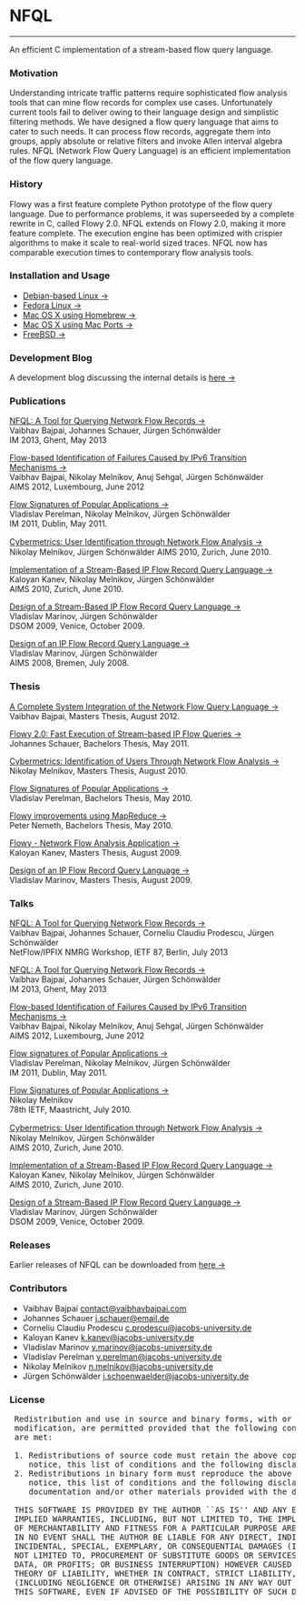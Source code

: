 # NFQL
- - - -

An efficient C implementation of a stream-based flow query language.

### Motivation

Understanding intricate traffic patterns require sophisticated flow
analysis tools that can mine flow records for complex use cases.
Unfortunately current tools fail to deliver owing to their language
design and simplistic filtering methods. We have designed a flow query
language that aims to cater to such needs. It can process flow records,
aggregate them into groups, apply absolute or relative filters and
invoke Allen interval algebra rules. NFQL (Network Flow Query Language)
is an efficient implementation of the flow query language.

### History

Flowy was a first feature complete Python prototype of the flow query
language. Due to performance problems, it was superseeded by a complete
rewrite in C, called Flowy 2.0. NFQL extends on Flowy 2.0, making it
more feature complete. The execution engine has been optimized with
crispier algorithms to make it scale to real-world sized traces. NFQL
now has comparable execution times to contemporary flow analysis tools.

### Installation and Usage

- [Debian-based Linux &rarr;](install-debian.html)
- [Fedora Linux &rarr;](install-fedora.html)
- [Mac OS X using Homebrew &rarr;](install-osx-homebrew.html)
- [Mac OS X using Mac Ports &rarr;](install-osx-macports.html)
- [FreeBSD &rarr;](install-freebsd.html)

### Development Blog

A development blog discussing the internal details is [here &rarr;](http://blog.nfql.vaibhavbajpai.com)

### Publications

[NFQL: A Tool for Querying Network Flow Records &rarr;](http://www.vaibhavbajpai.com/documents/papers/proceedings/nfql-im-2013.pdf)  
Vaibhav Bajpai, Johannes Schauer, Jürgen Schönwälder  
IM 2013, Ghent, May 2013

[Flow-based Identification of Failures Caused by IPv6 Transition Mechanisms &rarr;](http://www.springerlink.com/content/2t0mv427lk824224/)  
Vaibhav Bajpai, Nikolay Melnikov, Anuj Sehgal, Jürgen Schönwälder  
AIMS 2012, Luxembourg, June 2012

[Flow Signatures of Popular Applications &rarr;](http://ieeexplore.ieee.org/xpls/abs_all.jsp?arnumber=5990668)  
Vladislav Perelman, Nikolay Melnikov, Jürgen Schönwälder  
IM 2011, Dublin, May 2011.

[Cybermetrics: User Identiﬁcation through Network Flow Analysis &rarr;](http://www.springerlink.com/content/l85hk73487086024/)  
Nikolay Melnikov, Jürgen Schönwälder
AIMS 2010, Zurich, June 2010.

[Implementation of a Stream-Based IP Flow Record Query Language &rarr;](http://www.springerlink.com/content/a565783288655j67)  
Kaloyan Kanev, Nikolay Melnikov, Jürgen Schönwälder  
AIMS 2010, Zurich, June 2010.

[Design of a Stream-Based IP Flow Record Query Language &rarr;](http://www.springerlink.com/content/j4555jj848l8q862/)    
Vladislav Marinov, Jürgen Schönwälder  
DSOM 2009, Venice, October 2009.

[Design of an IP Flow Record Query Language &rarr;](http://www.springerlink.com/content/0m76rk7653872426/)  
Vladislav Marinov, Jürgen Schönwälder  
AIMS 2008, Bremen, July 2008.


### Thesis

[A Complete System Integration of the Network Flow Query Language &rarr;](http://cnds.eecs.jacobs-university.de/archive/msc-2012-vbajpai.pdf)  
Vaibhav Bajpai, Masters Thesis, August 2012.

[Flowy 2.0: Fast Execution of Stream-based IP Flow Queries &rarr;](http://cnds.eecs.jacobs-university.de/archive/bsc-2011-jschauer.pdf)  
Johannes Schauer, Bachelors Thesis, May 2011.

[Cybermetrics: Identification of Users Through Network Flow Analysis &rarr;](http://cnds.eecs.jacobs-university.de/archive/msc-2010-nmelnikov.pdf)  
Nikolay Melnikov, Masters Thesis, August 2010.

[Flow Signatures of Popular Applications &rarr;](http://cnds.eecs.jacobs-university.de/archive/bsc-2010-vperelman.pdf)  
Vladislav Perelman, Bachelors Thesis, May 2010.

[Flowy improvements using MapReduce &rarr;](http://cnds.eecs.jacobs-university.de/archive/bsc-2010-pnemeth.pdf)  
Peter Nemeth, Bachelors Thesis, May 2010.

[Flowy - Network Flow Analysis Application &rarr;](http://cnds.eecs.jacobs-university.de/archive/msc-2009-kkanev.pdf)  
Kaloyan Kanev, Masters Thesis, August 2009.

[Design of an IP Flow Record Query Language &rarr;](http://cnds.eecs.jacobs-university.de/archive/msc-2009-vmarinov.pdf)  
Vladislav Marinov, Masters Thesis, August 2009.


### Talks

[NFQL: A Tool for Querying Network Flow Records
&rarr;](http://vaibhavbajpai.com/documents/talks/nfql-ietf87-2013.pdf)  
Vaibhav Bajpai, Johannes Schauer, Corneliu Claudiu Prodescu, Jürgen Schönwälder  
NetFlow/IPFIX NMRG Workshop, IETF 87, Berlin, July 2013  

[NFQL: A Tool for Querying Network Flow Records
&rarr;](http://www.vaibhavbajpai.com/documents/talks/nfql-im-2013.pdf)  
Vaibhav Bajpai, Johannes Schauer, Jürgen Schönwälder  
IM 2013, Ghent, May 2013

[Flow-based Identification of Failures Caused by IPv6 Transition Mechanisms &rarr;](http://cnds.eecs.jacobs-university.de/slides/2012-aims-ipv6transeval.pdf)  
Vaibhav Bajpai, Nikolay Melnikov, Anuj Sehgal, Jürgen Schönwälder  
AIMS 2012, Luxembourg, June 2012

[Flow signatures of Popular Applications &rarr;](http://cnds.eecs.jacobs-university.de/slides/2011-im-flow-signatures.pdf)  
Vladislav Perelman, Nikolay Melnikov, Jürgen Schönwälder  
IM 2011, Dublin, May 2011.

[Flow Signatures of Popular Applications &rarr;](http://cnds.eecs.jacobs-university.de/slides/2010-ietf-78-nmrg-app-signatures.pdf)  
Nikolay Melnikov  
78th IETF, Maastricht, July 2010.

[Cybermetrics: User Identiﬁcation through Network Flow Analysis &rarr;](http://cnds.eecs.jacobs-university.de/slides/2010-aims-cybermetrics.pdf)  
Nikolay Melnikov, Jürgen Schönwälder  
AIMS 2010, Zurich, June 2010.

[Implementation of a Stream-Based IP Flow Record Query Language &rarr;](http://cnds.eecs.jacobs-university.de/slides/2010-aims-flowy-implementation.pdf)  
Kaloyan Kanev, Nikolay Melnikov, Jürgen Schönwälder  
AIMS 2010, Zurich, June 2010.

[Design of a Stream-Based IP Flow Record Query Language &rarr;](http://cnds.eecs.jacobs-university.de/slides/2009-dsom-flow-query.pdf)    
Vladislav Marinov, Jürgen Schönwälder  
DSOM 2009, Venice, October 2009.


### Releases

Earlier releases of NFQL can be downloaded from [here &rarr;](releases.html)

### Contributors

- Vaibhav Bajpai [contact@vaibhavbajpai.com](contact@vaibhavbajpai.com)  
- Johannes Schauer [j.schauer@email.de](j.schauer@email.de)  
- Corneliu Claudiu Prodescu [c.prodescu@jacobs-university.de](c.prodescu@jacobs-university.de)  
- Kaloyan Kanev [k.kanev@jacobs-university.de](k.kanev@jacobs-university.de)
- Vladislav Marinov [v.marinov@jacobs-university.de](v.marinov@jacobs-university.de)
- Vladislav Perelman [v.perelman@jacobs-university.de](v.perelman@jacobs-university.de)
- Nikolay Melnikov [n.melnikov@jacobs-university.de](n.melnikov@jacobs-university.de)
- Jürgen Schönwälder [j.schoenwaelder@jacobs-university.de](j.schoenwaelder@jacobs-university.de)

### License
<pre>
 Redistribution and use in source and binary forms, with or without
 modification, are permitted provided that the following conditions
 are met:

 1. Redistributions of source code must retain the above copyright
    notice, this list of conditions and the following disclaimer.
 2. Redistributions in binary form must reproduce the above copyright
    notice, this list of conditions and the following disclaimer in the
    documentation and/or other materials provided with the distribution.

 THIS SOFTWARE IS PROVIDED BY THE AUTHOR ``AS IS'' AND ANY EXPRESS OR
 IMPLIED WARRANTIES, INCLUDING, BUT NOT LIMITED TO, THE IMPLIED WARRANTIES
 OF MERCHANTABILITY AND FITNESS FOR A PARTICULAR PURPOSE ARE DISCLAIMED.
 IN NO EVENT SHALL THE AUTHOR BE LIABLE FOR ANY DIRECT, INDIRECT,
 INCIDENTAL, SPECIAL, EXEMPLARY, OR CONSEQUENTIAL DAMAGES (INCLUDING, BUT
 NOT LIMITED TO, PROCUREMENT OF SUBSTITUTE GOODS OR SERVICES; LOSS OF USE,
 DATA, OR PROFITS; OR BUSINESS INTERRUPTION) HOWEVER CAUSED AND ON ANY
 THEORY OF LIABILITY, WHETHER IN CONTRACT, STRICT LIABILITY, OR TORT
 (INCLUDING NEGLIGENCE OR OTHERWISE) ARISING IN ANY WAY OUT OF THE USE OF
 THIS SOFTWARE, EVEN IF ADVISED OF THE POSSIBILITY OF SUCH DAMAGE.
</pre>
